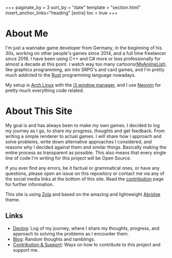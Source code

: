+++
paginate_by = 3
sort_by = "date"
template = "section.html"
insert_anchor_links="heading"
[extra]
toc = true
+++

# About Me
I'm just a wannabe game developer from Germany, in the beginning of his 30s, working on other people's games since 2014, and a full time freelancer since 2018. I have been using C++ and C# more or less professionally for almost a decade at this point.
I watch way too many cartoons([MyAnimeList](https://myanimelist.net/profile/GenusNymphicus)), like graphics programming, am into SRPG's and card games, and I'm pretty much addicted to the [Rust](https://www.rust-lang.org/) programming language nowadays.

My setup is [Arch Linux](https://archlinux.org/) with the [i3 window manager](https://i3wm.org/), and I use [Neovim](https://neovim.io/) for pretty much everything code related. 

# About This Site
My goal is and has always been to make my own games. I decided to log my journey as I go, to share my progress, thoughts and get feedback. From writing a simple renderer to actual games. I will share how I approach and solve problems, write down alternative approaches I considered, and reasons why I decided against them and similar things. Basically making the entire process as transparent as possible. This also means that every single line of code I'm writing for this project will be Open Source. 

If you ever find any errors, be it factual or grammatical ones, or have any
questions, please open an issue on this repository or contact me via any of the
social media links at the bottom of this site. Read the
[contribution](/support#contribution) page for further information.


This site is using [Zola](https://www.getzola.org) and based on the amazing and lightweight [Abridge](https://abridge.netlify.app/) theme. 


## Links 
- [Devlog](/devlog): Log of my journey, where I share my thoughts, progress, and approach to solving the problems as I encounter them.
- [Blog](/blog): Random thoughts and ramblings.  
- [Contribution & Support](/support): Ways on how to contribute to this project and support me.

